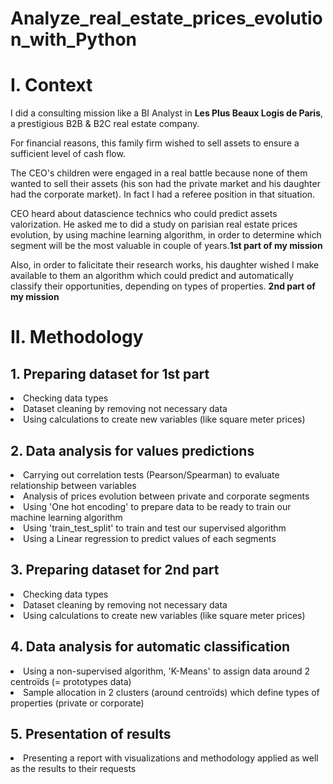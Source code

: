 # Analyze_real_estate_prices_evolution_with_Python

<h1>I. Context</h1>

I did a consulting mission like a BI Analyst in **Les Plus Beaux Logis de Paris**, a prestigious B2B & B2C real estate company.

For financial reasons, this family firm wished to sell assets to ensure a sufficient level of cash flow.

The CEO's children were engaged in a real battle because none of them wanted to sell their assets (his son had the private market and his daughter had the corporate market). In fact I had a referee position in that situation.

CEO heard about datascience technics who could predict assets valorization. He asked me to did a study on parisian real estate prices evolution, by using machine learning algorithm, in order to determine which segment will be the most valuable in couple of years.**1st part of my mission**

Also, in order to falicitate their research works, his daughter wished I make available to them an algorithm which could predict and automatically classify their opportunities, depending on types of properties. **2nd part of my mission**

<h1>II. Methodology</h1>
  <h2>1. Preparing dataset for 1st part</h2>
    <li>Checking data types</li>
    <li>Dataset cleaning by removing not necessary data</li>
    <li>Using calculations to create new variables (like square meter prices)</li>

  <h2>2. Data analysis for values predictions</h2>
    <li>Carrying out correlation tests (Pearson/Spearman) to evaluate relationship between variables</li>
    <li>Analysis of prices evolution between private and corporate segments</li>
    <li>Using 'One hot encoding' to prepare data to be ready to train our machine learning algorithm</li>
    <li>Using 'train_test_split' to train and test our supervised algorithm</li>
    <li>Using a Linear regression to predict values of each segments</li>

  <h2>3. Preparing dataset for 2nd part</h2>  
    <li>Checking data types</li>
    <li>Dataset cleaning by removing not necessary data</li>
    <li>Using calculations to create new variables (like square meter prices)</li>
    
  <h2>4. Data analysis for automatic classification</h2>
    <li>Using a non-supervised algorithm, 'K-Means' to assign data around 2 centroïds (= prototypes data)</li>
    <li>Sample allocation in 2 clusters (around centroïds) which define types of properties (private or corporate)</li>

  <h2>5. Presentation of results</h2>
    <li>Presenting a report with visualizations and methodology applied as well as the results to their requests</li>
